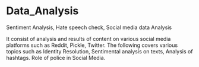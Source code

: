 # Data_Analysis
Sentiment Analysis, Hate speech check, Social media data Analysis 



It consist of analysis and results of content on various social media platforms such as Reddit, Pickle, Twitter. The following covers various topics such as Identity Resolution, Sentimental analysis on texts, Analysis of hashtags. Role of police in Social Media.
